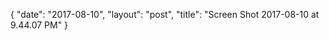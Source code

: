{
   "date": "2017-08-10",
   "layout": "post",
   "title": "Screen Shot 2017-08-10 at 9.44.07 PM"
}

